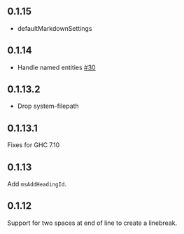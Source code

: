 ## 0.1.15

* defaultMarkdownSettings

## 0.1.14

* Handle named entities [#30](https://github.com/snoyberg/markdown/issues/30)

## 0.1.13.2

* Drop system-filepath

## 0.1.13.1

Fixes for GHC 7.10

## 0.1.13

Add `msAddHeadingId`.

## 0.1.12

Support for two spaces at end of line to create a linebreak.
